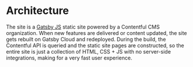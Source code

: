# Architecture

The site is a [Gatsby JS](https://www.gatsbyjs.com/) static site powered by a Contentful CMS organization. When new features are delivered or content updated, the site gets rebuilt on Gatsby Cloud and redeployed. During the build, the Contentful API is queried and the static site pages are constructed, so the entire site is just a collection of HTML, CSS + JS with no server-side integrations, making for a very fast user experience.